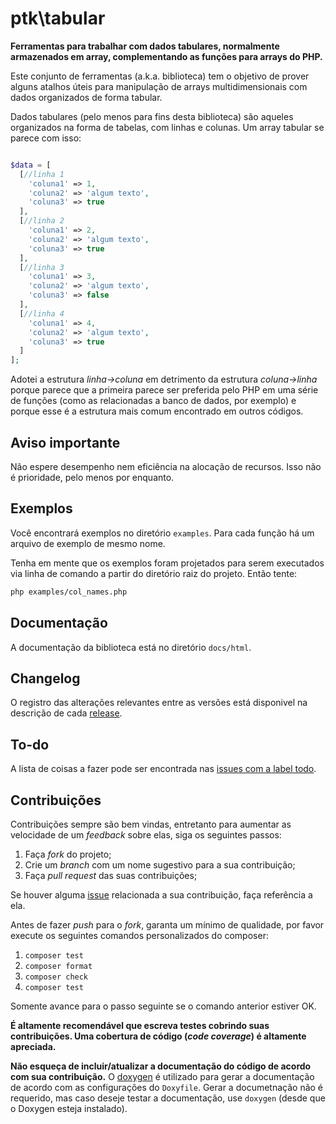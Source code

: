 # ptk\tabular

**Ferramentas para trabalhar com dados tabulares, normalmente armazenados em array, complementando as funções para arrays do PHP.**

Este conjunto de ferramentas (a.k.a. biblioteca) tem o objetivo de prover alguns atalhos úteis para manipulação de arrays multidimensionais com dados organizados de forma tabular.

Dados tabulares (pelo menos para fins desta biblioteca) são aqueles organizados na forma de tabelas, com linhas e colunas. Um array tabular se parece com isso:

```php

$data = [
  [//linha 1
    'coluna1' => 1,
    'coluna2' => 'algum texto',
    'coluna3' => true
  ],
  [//linha 2
    'coluna1' => 2,
    'coluna2' => 'algum texto',
    'coluna3' => true
  ],
  [//linha 3
    'coluna1' => 3,
    'coluna2' => 'algum texto',
    'coluna3' => false
  ],
  [//linha 4
    'coluna1' => 4,
    'coluna2' => 'algum texto',
    'coluna3' => true
  ]
];

```

Adotei a estrutura *linha->coluna* em detrimento da estrutura *coluna->linha* porque parece que a primeira parece ser preferida pelo PHP em uma série de funções (como as relacionadas a banco de dados, por exemplo) e porque esse é a estrutura mais comum encontrado em outros códigos.

## Aviso importante

Não espere desempenho nem eficiência na alocação de recursos. Isso não é prioridade, pelo menos por enquanto.

## Exemplos

Você encontrará exemplos no diretório `examples`. Para cada função há um arquivo de exemplo de mesmo nome.

Tenha em mente que os exemplos foram projetados para serem executados via linha de comando a partir do diretório raiz do projeto. Então tente:

```sh
php examples/col_names.php
```

## Documentação

A documentação da biblioteca está no diretório `docs/html`.

## Changelog

O registro das alterações relevantes entre as versões está disponivel na descrição de cada [release](https://github.com/php-tool-kit/tabular/releases/).

## To-do

A lista de coisas a fazer pode ser encontrada nas [issues com a label todo](https://github.com/php-tool-kit/tabular/labels/todo).

## Contribuições

Contribuições sempre são bem vindas, entretanto para aumentar as velocidade de um *feedback* sobre elas, siga os seguintes passos:

1. Faça *fork* do projeto;
2. Crie um *branch* com um nome sugestivo para a sua contribuição;
3. Faça *pull request* das suas contribuições;

Se houver alguma [issue](https://github.com/php-tool-kit/tabular/issues) relacionada a sua contribuição, faça referência a ela.

Antes de fazer *push* para o *fork*, garanta um mínimo de qualidade, por favor execute os seguintes comandos personalizados do composer:

1. `composer test`
2. `composer format`
3. `composer check`
4. `composer test`

Somente avance para o passo seguinte se o comando anterior estiver OK.

**É altamente recomendável que escreva testes cobrindo suas contribuições. Uma cobertura de código (*code coverage*) é altamente apreciada.**

**Não esqueça de incluir/atualizar a documentação do código de acordo com sua contribuição.** O [doxygen](https://www.doxygen.nl/) é utilizado para gerar a documentação de acordo com as configurações do `Doxyfile`. Gerar a documetnação não é requerido, mas caso deseje testar a documentação, use `doxygen` (desde que o Doxygen esteja instalado).